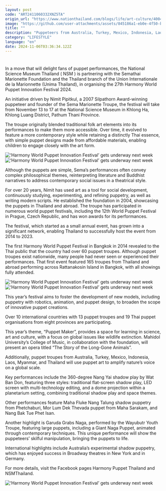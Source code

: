 ```yaml
---
layout: post
code: "ART2411060332XNZ5TA"
origin_url: "https://www.nationthailand.com/blogs/life/art-culture/40043022"
image: "https://github.com/user-attachments/assets/845186a1-eb0e-4f50-bc3f-6f772be4c775"
title: ""
description: "Puppeteers from Australia, Turkey, Mexico, Indonesia, Laos and Myanmar will join troupes from Thailand in highlighting wildlife extinction"
category: "LIFESTYLE"
language: "en"
date: 2024-11-06T03:36:34.122Z
---
```


# 









In a move that will delight fans of puppet performances, the National Science Museum Thailand ( NSM ) is partnering with the Semathai Marionette Foundation and the Thailand branch of the Union Internationale de la Marionnette (Unima Thailand), in organising the 27th Harmony World Puppet Innovation Festival 2024.

An initiative driven by Nimit Pipitkul, a 2007 Silpathorn Award-winning puppeteer and founder of the Sema Marionette Troupe, the festival will take from November 13 to 17 at the National Science Museum in Khlong Ha, Khlong Luang District, Pathum Thani Province.

The troupe originally blended traditional folk art elements into its performances to make them more accessible. Over time, it evolved to feature a more contemporary style while retaining a distinctly Thai essence, with simple puppet designs made from affordable materials, enabling children to engage closely with the art form.

   ![‘Harmony World Puppet Innovation Festival’ gets underway next week](https://github.com/user-attachments/assets/a73ef5be-b92c-494a-b6fa-a2fbf5a1254c)  ![‘Harmony World Puppet Innovation Festival’ gets underway next week](https://media.nationthailand.com/uploads/images/contents/w1024/2024/11/HV17cB1NWGiekKaDxkhp.webp?x-image-process=style/lg-webp)

Although the puppets are simple, Sema’s performances often convey complex philosophical themes, reinterpreting literature and Buddhist narratives to address contemporary social issues in a theatrical style.

For over 20 years, Nimit has used art as a tool for social development, continuously studying, experimenting, and refining puppetry, as well as writing modern scripts. He established the foundation in 2004, showcasing the puppets in Thailand and abroad. The troupe has participated in numerous world puppet festivals, including the 12th World Puppet Festival in Prague, Czech Republic, and has won awards for its performances.

The festival, which started as a small annual event, has grown into a significant network, enabling Thailand to successfully host the event from 2014 to 2023.

The first Harmony World Puppet Festival in Bangkok in 2014 revealed to the Thai public that the country had over 60 puppet troupes. Although puppet troupes exist nationwide, many people had never seen or experienced their performances. That first event featured 165 troupes from Thailand and abroad performing across Rattanakosin Island in Bangkok, with all showings fully attended.

   ![‘Harmony World Puppet Innovation Festival’ gets underway next week](https://media.nationthailand.com/uploads/images/contents/w1024/2024/11/EvMHstuFb4z1bjwgmbdq.webp?x-image-process=style/lg-webp)  ![‘Harmony World Puppet Innovation Festival’ gets underway next week](https://github.com/user-attachments/assets/8066b7df-8739-48a6-b0fb-f73ca1e60e3a)

This year’s festival aims to foster the development of new models, including puppetry with robotics, animation, and puppet design, to broaden the scope of innovative puppet creations.

Over 10 international countries with 13 puppet troupes and 19 Thai puppet organisations from eight provinces are participating.

This year’s theme, “Puppet Maker”, provides a space for learning in science, art and culture, with a focus on global issues like wildlife extinction. Mahidol University’s College of Music, in collaboration with the foundation, will present an opera titled “The Story of the Long-Gone Animals”.

Additionally, puppet troupes from Australia, Turkey, Mexico, Indonesia, Laos, Myanmar, and Thailand will use puppet art to amplify nature’s voice on a global scale.

Key performances include the 360-degree Nang Yai shadow play by Wat Ban Don, featuring three styles: traditional flat-screen shadow play, LED screen with multi-technology editing, and a dome projection within a planetarium setting, combining traditional shadow play and space themes.

Other performances feature Maha Fluke Nang Talung shadow puppetry from Phetchaburi, Mor Lum Dek Thevada puppet from Maha Sarakam, and Nang Bak Tue Phet Isan.

Another highlight is Garuda Grabs Naga, performed by the Wayubutr Youth Troupe, featuring large puppets, including a Giant Naga Puppet, animated through contemporary techniques. This unique performance will show the puppeteers’ skilful manipulation, bringing the puppets to life.

International highlights include Australia’s experimental shadow puppetry, which has enjoyed success in Broadway theatres in New York and in Germany.

For more details, visit the Facebook pages Harmony Puppet Thailand and NSMThailand.

  ![‘Harmony World Puppet Innovation Festival’ gets underway next week](https://github.com/user-attachments/assets/6084a214-02f2-48ad-b7e4-f6a3d1fdd423)